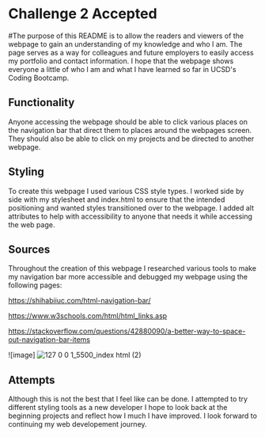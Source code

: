 # Challenge 2 Accepted

#The purpose of this README is to allow the readers and viewers of the webpage to gain an understanding of my knowledge and who I am. The page serves as a way for colleagues and future employers to easily access my portfolio and contact information. I hope that the webpage shows everyone a little of who I am and what I have learned so far in UCSD's Coding Bootcamp.

## Functionality

Anyone accessing the webpage should be able to click various places on the navigation bar that direct them to places around the webpages screen. They should also be able to click on my projects and be directed to another webpage. 

## Styling

To create this webpage I used various CSS style types. I worked side by side with my stylesheet and index.html to ensure that the intended positioning and wanted styles transitioned over to the webpage. I added alt attributes to help with accessibility to anyone that needs it while accessing the web page. 

## Sources

Throughout the creation of this webpage I researched various tools to make my navigation bar more accessible and debugged my webpage using the following pages:

https://shihabiiuc.com/html-navigation-bar/

https://www.w3schools.com/html/html_links.asp

https://stackoverflow.com/questions/42880090/a-better-way-to-space-out-navigation-bar-items



![image] ![127 0 0 1_5500_index html (2)](https://user-images.githubusercontent.com/128006949/231946171-ded450c3-627a-446c-95bc-75c150499ffa.png)



## Attempts

Although this is not the best that I feel like can be done. I attempted to try different styling tools as a new developer I hope to look back at the beginning projects and reflect how I much I have improved. I look forward to continuing my web developement journey. 






